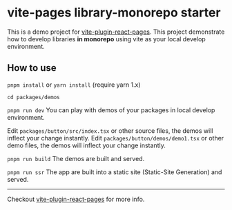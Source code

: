 # vite-pages library-monorepo starter

This is a demo project for [vite-plugin-react-pages](https://github.com/vitejs/vite-plugin-react-pages).
This project demonstrate how to develop libraries **in monorepo** using vite as your local develop environment.

## How to use

`pnpm install` or `yarn install` (require yarn 1.x)

`cd packages/demos`

`pnpm run dev` You can play with demos of your packages in local develop environment.

Edit `packages/button/src/index.tsx` or other source files, the demos will inflect your change instantly.
Edit `packages/button/demos/demo1.tsx` or other demo files, the demos will inflect your change instantly.

`pnpm run build` The demos are built and served.

`pnpm run ssr` The app are built into a static site (Static-Site Generation) and served.

---

Checkout [vite-plugin-react-pages](https://github.com/vitejs/vite-plugin-react-pages) for more info.
